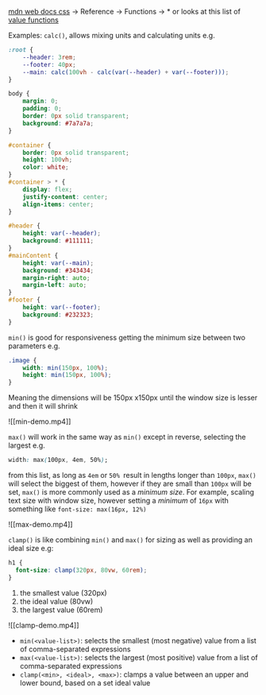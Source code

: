 [mdn web docs css](https://developer.mozilla.org/en-US/docs/Web/CSS) → Reference → Functions → *
or looks at this list of [value functions](https://developer.mozilla.org/en-US/docs/Web/CSS/CSS_Functions)

Examples:
`calc()`, allows mixing units and calculating units e.g.
```css
:root {
	--header: 3rem;
	--footer: 40px;
	--main: calc(100vh - calc(var(--header) + var(--footer)));
}

body {
	margin: 0;
	padding: 0;
	border: 0px solid transparent;
	background: #7a7a7a;
}

#container {
	border: 0px solid transparent;
	height: 100vh;
	color: white;
}
#container > * {
	display: flex;
	justify-content: center;
	align-items: center;
}

#header {
	height: var(--header);
	background: #111111;
}
#mainContent {
	height: var(--main);
	background: #343434;
	margin-right: auto;
	margin-left: auto;
}
#footer {
	height: var(--footer);
	background: #232323;
}
```

`min()` is good for responsiveness getting the minimum size between two parameters e.g.
```css
.image {
	width: min(150px, 100%);
	height: min(150px, 100%);
}
```
Meaning the dimensions will be 150px x150px until the window size is lesser and then it will shrink

![[min-demo.mp4]]

`max()` will work in the same way as `min()` except in reverse, selecting the largest e.g.
```css
width: max(100px, 4em, 50%);
```
from this list, as long as `4em` or `50% `result in lengths longer than `100px`, `max()` will select the biggest of them, however if they are small than `100px` will be set, `max()` is more commonly used as a *minimum size*. For example, scaling text size with window size, however setting a *minimum* of `16px` with something like `font-size: max(16px, 12%)`

![[max-demo.mp4]]

`clamp()` is like combining `min()` and `max()` for sizing as well as providing an ideal size e.g:
```css
h1 {
  font-size: clamp(320px, 80vw, 60rem);
}
```
1. the smallest value (320px)
2. the ideal value (80vw)
3. the largest value (60rem)

![[clamp-demo.mp4]]

- `min(<value-list>)`: selects the smallest (most negative) value from a list of comma-separated expressions
- `max(<value-list>)`: selects the largest (most positive) value from a list of comma-separated expressions
- `clamp(<min>, <ideal>, <max>)`: clamps a value between an upper and lower bound, based on a set ideal value

